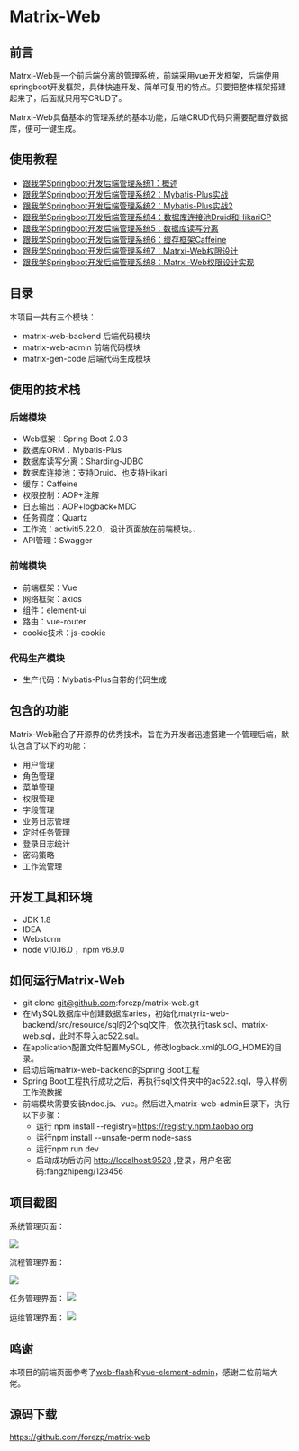 # Matrix-Web

##  前言

Matrxi-Web是一个前后端分离的管理系统，前端采用vue开发框架，后端使用springboot开发框架，具体快速开发、简单可复用的特点。只要把整体框架搭建起来了，后面就只用写CRUD了。

Matrxi-Web具备基本的管理系统的基本功能，后端CRUD代码只需要配置好数据库，便可一键生成。

## 使用教程

- [跟我学Springboot开发后端管理系统1：概述](https://www.fangzhipeng.com/springboot/2020/05/01/mw-summary.html)
- [跟我学Springboot开发后端管理系统2：Mybatis-Plus实战](https://www.fangzhipeng.com/springboot/2020/05/02/mw-mybatis-plus.html)
- [跟我学Springboot开发后端管理系统2：Mybatis-Plus实战2](https://www.fangzhipeng.com/springboot/2020/05/03/mw-mybatis-plus2.html)
- [跟我学Springboot开发后端管理系统4：数据库连接池Druid和HikariCP](https://www.fangzhipeng.com/springboot/2020/05/04/mw-durid.html)
- [跟我学Springboot开发后端管理系统5：数据库读写分离](https://www.fangzhipeng.com/springboot/2020/05/05/mysql-rwp.html)
- [跟我学Springboot开发后端管理系统6：缓存框架Caffeine](https://www.fangzhipeng.com/springboot/2020/05/06/mw-caffine.html)
- [跟我学Springboot开发后端管理系统7：Matrxi-Web权限设计](https://www.fangzhipeng.com/springboot/2020/05/07/mw-permission.html)
- [跟我学Springboot开发后端管理系统8：Matrxi-Web权限设计实现](https://www.fangzhipeng.com/springboot/2020/05/08/permission-done.html)

## 目录

本项目一共有三个模块：

- matrix-web-backend 后端代码模块
- matrix-web-admin 前端代码模块
- matrix-gen-code 后端代码生成模块

##  使用的技术栈

### 后端模块

- Web框架：Spring Boot 2.0.3
- 数据库ORM：Mybatis-Plus
- 数据库读写分离：Sharding-JDBC
- 数据库连接池：支持Druid、也支持Hikari
- 缓存：Caffeine
- 权限控制：AOP+注解
- 日志输出：AOP+logback+MDC
- 任务调度：Quartz
- 工作流：activiti5.22.0，设计页面放在前端模块。、
- API管理：Swagger

### 前端模块

- 前端框架：Vue
- 网络框架：axios
- 组件：element-ui
- 路由：vue-router
- cookie技术：js-cookie

###  代码生产模块

- 生产代码：Mybatis-Plus自带的代码生成

## 包含的功能

Matrix-Web融合了开源界的优秀技术，旨在为开发者迅速搭建一个管理后端，默认包含了以下的功能：

- 用户管理
- 角色管理
- 菜单管理
- 权限管理
- 字段管理
- 业务日志管理
- 定时任务管理
- 登录日志统计
- 密码策略
- 工作流管理

##  开发工具和环境

- JDK 1.8
- IDEA
- Webstorm
- node v10.16.0 ，npm v6.9.0

## 如何运行Matrix-Web

- git clone git@github.com:forezp/matrix-web.git
- 在MySQL数据库中创建数据库aries，初始化matyrix-web-backend/src/resource/sql的2个sql文件，依次执行task.sql、matrix-web.sql，此时不导入ac522.sql。
- 在application配置文件配置MySQL，修改logback.xml的LOG_HOME的目录。
- 启动后端matrix-web-backend的Spring Boot工程
- Spring Boot工程执行成功之后，再执行sql文件夹中的ac522.sql，导入样例工作流数据
- 前端模块需要安装ndoe.js、vue。然后进入matrix-web-admin目录下，执行以下步骤：
  - 运行 npm install --registry=https://registry.npm.taobao.org
  - 运行npm install --unsafe-perm node-sass
  - 运行npm run dev
  - 启动成功后访问 [http://localhost:9528](http://localhost:9528/) ,登录，用户名密码:fangzhipeng/123456

## 项目截图

系统管理页面：

![](https://static.javajike.com/img/2020/05/matrix/matrix-web01.png)

流程管理界面：

![](https://static.javajike.com/img/2020/05/matrix/matrix-web002.png)

任务管理界面： 
![](https://static.javajike.com/img/2020/05/matrix/matrix-web003.png)

运维管理界面：
![](https://static.javajike.com/img/2020/05/matrix/matrix-web004.png)

##  鸣谢

本项目的前端页面参考了[web-flash](https://github.com/enilu/web-flash)和[vue-element-admin](https://panjiachen.github.io/vue-element-admin-site/zh/)，感谢二位前端大佬。

## 源码下载

https://github.com/forezp/matrix-web
